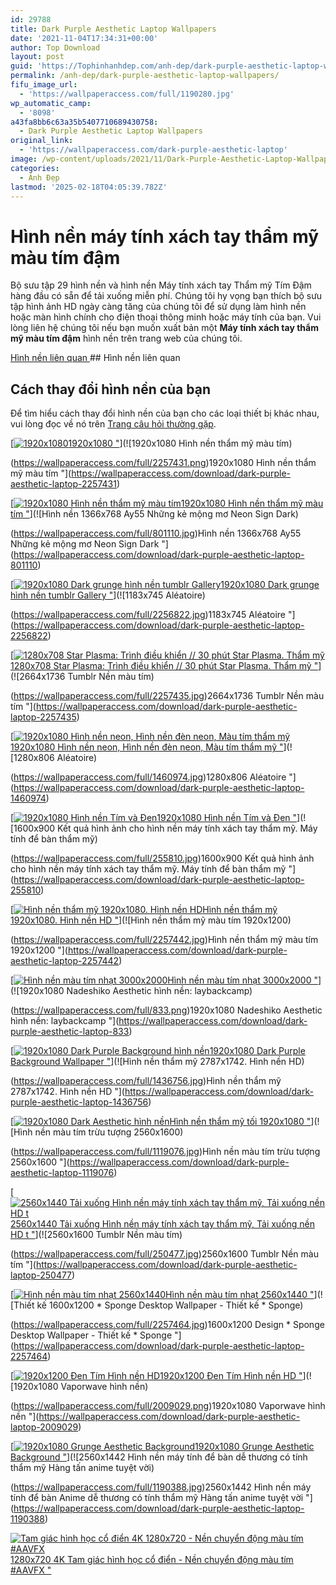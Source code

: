 ```yaml
---
id: 29788
title: Dark Purple Aesthetic Laptop Wallpapers
date: '2021-11-04T17:34:31+00:00'
author: Top Download
layout: post
guid: 'https://Tophinhanhdep.com/anh-dep/dark-purple-aesthetic-laptop-wallpapers/'
permalink: /anh-dep/dark-purple-aesthetic-laptop-wallpapers/
fifu_image_url:
  - 'https://wallpaperaccess.com/full/1190280.jpg'
wp_automatic_camp:
  - '8098'
a43fa8bb6c63a35b5407710689430758:
  - Dark Purple Aesthetic Laptop Wallpapers
original_link:
  - 'https://wallpaperaccess.com/dark-purple-aesthetic-laptop'
image: /wp-content/uploads/2021/11/Dark-Purple-Aesthetic-Laptop-Wallpapers.jpg
categories:
  - Ảnh Đẹp
lastmod: '2025-02-18T04:05:39.782Z'
---
```

# Hình nền máy tính xách tay thẩm mỹ màu tím đậm

Bộ sưu tập 29 hình nền và hình nền Máy tính xách tay Thẩm mỹ Tím Đậm hàng đầu có sẵn để tải xuống miễn phí. Chúng tôi hy vọng bạn thích bộ sưu tập hình ảnh HD ngày càng tăng của chúng tôi để sử dụng làm hình nền hoặc màn hình chính cho điện thoại thông minh hoặc máy tính của bạn. Vui lòng liên hệ chúng tôi nếu bạn muốn xuất bản một **Máy tính xách tay thẩm mỹ màu tím đậm** hình nền trên trang web của chúng tôi.

[Hình nền liên quan ](#related) ## Hình nền liên quan

## Cách thay đổi hình nền của bạn

Để tìm hiểu cách thay đổi hình nền của bạn cho các loại thiết bị khác nhau, vui lòng đọc về nó trên [Trang câu hỏi thường gặp](https://tophinhanhdep.com/faq/).

  
[[![1920x1080 ](https://wallpaperaccess.com/full/1190280.jpg)1920x1080 "](https://wallpaperaccess.com/download/dark-purple-aesthetic-laptop-1190280)](![1920x1080 Hình nền thẩm mỹ màu tím)

(https://wallpaperaccess.com/full/2257431.png)1920x1080 Hình nền thẩm mỹ màu tím "](https://wallpaperaccess.com/download/dark-purple-aesthetic-laptop-2257431)

[[![1920x1080 Hình nền thẩm mỹ màu tím](https://wallpaperaccess.com/full/1190410.jpg)1920x1080 Hình nền thẩm mỹ màu tím "](https://wallpaperaccess.com/download/dark-purple-aesthetic-laptop-1190410)](![Hình nền 1366x768 Ay55 Những kẻ mộng mơ Neon Sign Dark)

(https://wallpaperaccess.com/full/801110.jpg)Hình nền 1366x768 Ay55 Những kẻ mộng mơ Neon Sign Dark "](https://wallpaperaccess.com/download/dark-purple-aesthetic-laptop-801110)

[[![1920x1080 Dark grunge hình nền tumblr Gallery](https://wallpaperaccess.com/full/633471.jpg)1920x1080 Dark grunge hình nền tumblr Gallery "](https://wallpaperaccess.com/download/dark-purple-aesthetic-laptop-633471)](![1183x745 Aléatoire)

(https://wallpaperaccess.com/full/2256822.jpg)1183x745 Aléatoire "](https://wallpaperaccess.com/download/dark-purple-aesthetic-laptop-2256822)

[[![1280x708 Star Plasma: Trình điều khiển // 30 phút Star Plasma.  Thẩm mỹ](https://wallpaperaccess.com/full/2009854.jpg)1280x708 Star Plasma: Trình điều khiển // 30 phút Star Plasma. Thẩm mỹ "](https://wallpaperaccess.com/download/dark-purple-aesthetic-laptop-2009854)](![2664x1736 Tumblr Nền màu tím)

(https://wallpaperaccess.com/full/2257435.jpg)2664x1736 Tumblr Nền màu tím "](https://wallpaperaccess.com/download/dark-purple-aesthetic-laptop-2257435)

[[![1920x1080 Hình nền neon, Hình nền đèn neon, Màu tím thẩm mỹ](https://wallpaperaccess.com/full/1190283.jpg)1920x1080 Hình nền neon, Hình nền đèn neon, Màu tím thẩm mỹ "](https://wallpaperaccess.com/download/dark-purple-aesthetic-laptop-1190283)](![1280x806 Aléatoire)

(https://wallpaperaccess.com/full/1460974.jpg)1280x806 Aléatoire "](https://wallpaperaccess.com/download/dark-purple-aesthetic-laptop-1460974)

[[![1920x1080 Hình nền Tím và Đen](https://wallpaperaccess.com/full/679268.jpg)1920x1080 Hình nền Tím và Đen "](https://wallpaperaccess.com/download/dark-purple-aesthetic-laptop-679268)](![1600x900 Kết quả hình ảnh cho hình nền máy tính xách tay thẩm mỹ.  Máy tính để bàn thẩm mỹ)

(https://wallpaperaccess.com/full/255810.jpg)1600x900 Kết quả hình ảnh cho hình nền máy tính xách tay thẩm mỹ. Máy tính để bàn thẩm mỹ "](https://wallpaperaccess.com/download/dark-purple-aesthetic-laptop-255810)

[[![Hình nền thẩm mỹ 1920x1080.  Hình nền HD](https://wallpaperaccess.com/full/1368545.jpg)Hình nền thẩm mỹ 1920x1080. Hình nền HD "](https://wallpaperaccess.com/download/dark-purple-aesthetic-laptop-1368545)](![Hình nền thẩm mỹ màu tím 1920x1200)

(https://wallpaperaccess.com/full/2257442.jpg)Hình nền thẩm mỹ màu tím 1920x1200 "](https://wallpaperaccess.com/download/dark-purple-aesthetic-laptop-2257442)

[[![Hình nền màu tím nhạt 3000x2000](https://wallpaperaccess.com/full/1759786.jpg)Hình nền màu tím nhạt 3000x2000 "](https://wallpaperaccess.com/download/dark-purple-aesthetic-laptop-1759786)](![1920x1080 Nadeshiko Aesthetic hình nền: laybackcamp)

(https://wallpaperaccess.com/full/833.png)1920x1080 Nadeshiko Aesthetic hình nền: laybackcamp "](https://wallpaperaccess.com/download/dark-purple-aesthetic-laptop-833)

[[![1920x1080 Dark Purple Background hình nền](https://wallpaperaccess.com/full/2257445.jpg)1920x1080 Dark Purple Background Wallpaper "](https://wallpaperaccess.com/download/dark-purple-aesthetic-laptop-2257445)](![Hình nền thẩm mỹ 2787x1742.  Hình nền HD)

(https://wallpaperaccess.com/full/1436756.jpg)Hình nền thẩm mỹ 2787x1742. Hình nền HD "](https://wallpaperaccess.com/download/dark-purple-aesthetic-laptop-1436756)

[[![1920x1080 Dark Aesthetic hình nền](https://wallpaperaccess.com/full/2257448.jpg)Hình nền thẩm mỹ tối 1920x1080 "](https://wallpaperaccess.com/download/dark-purple-aesthetic-laptop-2257448)](![Hình nền màu tím trừu tượng 2560x1600)

(https://wallpaperaccess.com/full/1119076.jpg)Hình nền màu tím trừu tượng 2560x1600 "](https://wallpaperaccess.com/download/dark-purple-aesthetic-laptop-1119076)

[[![2560x1440 Tải xuống Hình nền máy tính xách tay thẩm mỹ, Tải xuống nền HD t](https://wallpaperaccess.com/full/2256934.jpg)2560x1440 Tải xuống Hình nền máy tính xách tay thẩm mỹ, Tải xuống nền HD t "](https://wallpaperaccess.com/download/dark-purple-aesthetic-laptop-2256934)](![2560x1600 Tumblr Nền màu tím)

(https://wallpaperaccess.com/full/250477.jpg)2560x1600 Tumblr Nền màu tím "](https://wallpaperaccess.com/download/dark-purple-aesthetic-laptop-250477)

[[![Hình nền màu tím nhạt 2560x1440](https://wallpaperaccess.com/full/2256954.jpg)Hình nền màu tím nhạt 2560x1440 "](https://wallpaperaccess.com/download/dark-purple-aesthetic-laptop-2256954)](![Thiết kế 1600x1200 * Sponge Desktop Wallpaper - Thiết kế * Sponge)

(https://wallpaperaccess.com/full/2257464.jpg)1600x1200 Design \* Sponge Desktop Wallpaper - Thiết kế \* Sponge "](https://wallpaperaccess.com/download/dark-purple-aesthetic-laptop-2257464)

[[![1920x1200 Đen Tím Hình nền HD](https://wallpaperaccess.com/full/2257466.jpg)1920x1200 Đen Tím Hình nền HD "](https://wallpaperaccess.com/download/dark-purple-aesthetic-laptop-2257466)](![1920x1080 Vaporwave hình nền)

(https://wallpaperaccess.com/full/2009029.png)1920x1080 Vaporwave hình nền "](https://wallpaperaccess.com/download/dark-purple-aesthetic-laptop-2009029)

[[![1920x1080 Grunge Aesthetic Background](https://wallpaperaccess.com/full/2257476.jpg)1920x1080 Grunge Aesthetic Background "](https://wallpaperaccess.com/download/dark-purple-aesthetic-laptop-2257476)](![2560x1442 Hình nền máy tính để bàn dễ thương có tính thẩm mỹ Hàng tấn anime tuyệt vời)

(https://wallpaperaccess.com/full/1190388.jpg)2560x1442 Hình nền máy tính để bàn Anime dễ thương có tính thẩm mỹ Hàng tấn anime tuyệt vời "](https://wallpaperaccess.com/download/dark-purple-aesthetic-laptop-1190388)

[![Tam giác hình học cổ điển 4K 1280x720 - Nền chuyển động màu tím #AAVFX](https://wallpaperaccess.com/full/1107176.jpg)1280x720 4K Tam giác hình học cổ điển - Nền chuyển động màu tím #AAVFX " ](https://wallpaperaccess.com/download/dark-purple-aesthetic-laptop-1107176)

